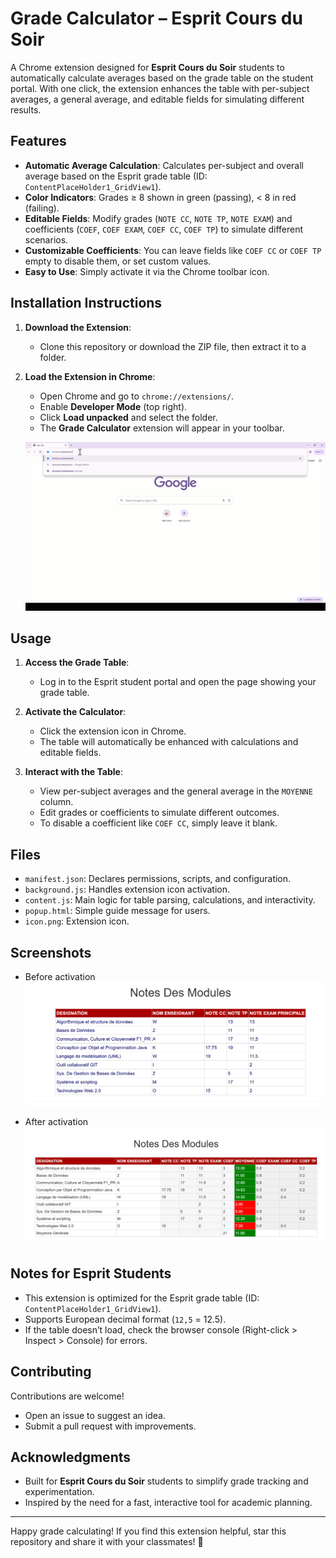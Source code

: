 # Grade Calculator – Esprit Cours du Soir

A Chrome extension designed for **Esprit Cours du Soir** students to automatically calculate averages based on the grade table on the student portal. With one click, the extension enhances the table with per-subject averages, a general average, and editable fields for simulating different results.

## Features

- **Automatic Average Calculation**: Calculates per-subject and overall average based on the Esprit grade table (ID: `ContentPlaceHolder1_GridView1`).
- **Color Indicators**: Grades ≥ 8 shown in green (passing), < 8 in red (failing).
- **Editable Fields**: Modify grades (`NOTE CC`, `NOTE TP`, `NOTE EXAM`) and coefficients (`COEF`, `COEF EXAM`, `COEF CC`, `COEF TP`) to simulate different scenarios.
- **Customizable Coefficients**: You can leave fields like `COEF CC` or `COEF TP` empty to disable them, or set custom values.
- **Easy to Use**: Simply activate it via the Chrome toolbar icon.

## Installation Instructions

1. **Download the Extension**:

   - Clone this repository or download the ZIP file, then extract it to a folder.

2. **Load the Extension in Chrome**:

   - Open Chrome and go to `chrome://extensions/`.
   - Enable **Developer Mode** (top right).
   - Click **Load unpacked** and select the folder.
   - The **Grade Calculator** extension will appear in your toolbar.

   ![upload extension](/screenshots/demo.gif)

## Usage

1. **Access the Grade Table**:

   - Log in to the Esprit student portal and open the page showing your grade table.

2. **Activate the Calculator**:

   - Click the extension icon in Chrome.
   - The table will automatically be enhanced with calculations and editable fields.

3. **Interact with the Table**:
   - View per-subject averages and the general average in the `MOYENNE` column.
   - Edit grades or coefficients to simulate different outcomes.
   - To disable a coefficient like `COEF CC`, simply leave it blank.

## Files

- `manifest.json`: Declares permissions, scripts, and configuration.
- `background.js`: Handles extension icon activation.
- `content.js`: Main logic for table parsing, calculations, and interactivity.
- `popup.html`: Simple guide message for users.
- `icon.png`: Extension icon.

## Screenshots

- Before activation  
  ![Before Activation](screenshots/before.png)

- After activation  
  ![After Activation](screenshots/after.png)

## Notes for Esprit Students

- This extension is optimized for the Esprit grade table (ID: `ContentPlaceHolder1_GridView1`).
- Supports European decimal format (`12,5` = 12.5).
- If the table doesn’t load, check the browser console (Right-click > Inspect > Console) for errors.

## Contributing

Contributions are welcome!

- Open an issue to suggest an idea.
- Submit a pull request with improvements.

## Acknowledgments

- Built for **Esprit Cours du Soir** students to simplify grade tracking and experimentation.
- Inspired by the need for a fast, interactive tool for academic planning.

---

Happy grade calculating! If you find this extension helpful, star this repository and share it with your classmates! 🌟
